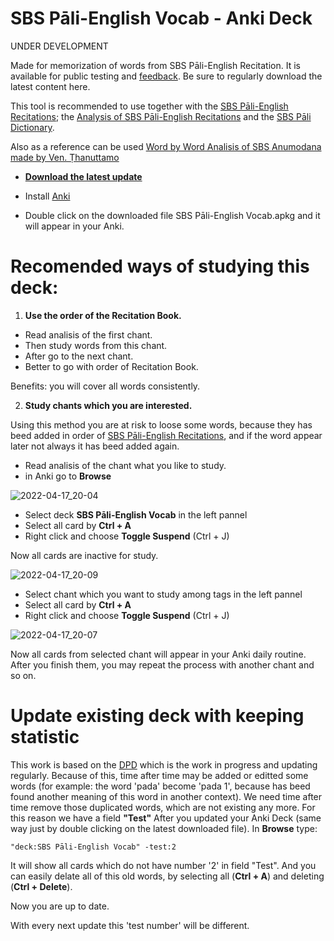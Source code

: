 # SBS Pāli-English Vocab - Anki Deck

UNDER DEVELOPMENT

Made for memorization of words from SBS Pāli-English Recitation. It is available for public testing and [feedback](https://docs.google.com/forms/d/e/1FAIpQLScNC5v2gQbBCM3giXfYIib9zrp-WMzwJuf_iVXEMX2re4BFFw/viewform?usp=pp_url&entry.1433863141=SBS-study-tools). Be sure to regularly download the latest content here.

This tool is recommended to use together with the [SBS Pāli-English Recitations](https://github.com/sasanarakkha/study-tools/raw/main/P%C4%81li-English%20Recitations.pdf); the [Analysis of SBS Pāli-English Recitations](https://github.com/sasanarakkha/study-tools/raw/main/Analysis%20of%20SBS%20P%C4%81li-English%20Recitations.pdf) and the [SBS Pāli Dictionary](https://sasanarakkha.github.io/study-tools/SBS_Pāli_Dictionary/SBS_Pāli_Dictionary.html).

Also as a reference can be used [Word by Word Analisis of SBS Anumodana made by Ven. Ṭhanuttamo](https://github.com/sasanarakkha/study-tools/raw/main/Analysis%20of%20SBS%20Anumodana%20by%20A%20Thanuttamo.pdf)

- **[Download the latest update](https://github.com/sasanarakkha/study-tools/raw/main/Anki_Decks/SBS_P%C4%81li-English_Vocab/SBS%20P%C4%81li-English%20Vocab.apkg)**

- Install [Anki](https://apps.ankiweb.net/)

- Double click on the downloaded file SBS Pāli-English Vocab.apkg and it will appear in your Anki.

# Recomended ways of studying this deck:

1) **Use the order of the Recitation Book.**

- Read analisis of the first chant. 
- Then study words from this chant. 
- After go to the next chant. 
- Better to go with order of Recitation Book.

Benefits: you will cover all words consistently.

2) **Study chants which you are interested.**

Using this method you are at risk to loose some words, because they has beed added in order of [SBS Pāli-English Recitations](https://github.com/sasanarakkha/study-tools/blob/main/P%C4%81li-English%20Recitations.pdf), and if the word appear later not always it has beed added again.
- Read analisis of the chant what you like to study. 
- in Anki go to **Browse**

![2022-04-17_20-04](https://user-images.githubusercontent.com/39419221/163816818-f74b1834-5d9f-4cb2-a211-08ed01a17095.png)

- Select deck **SBS Pāli-English Vocab** in the left pannel
- Select all card by **Ctrl + A**
- Right click and choose **Toggle Suspend** (Ctrl + J)

Now all cards are inactive for study.

![2022-04-17_20-09](https://user-images.githubusercontent.com/39419221/163816875-7c8bb12b-8a38-4217-ba2e-d7d271d155b2.png)

- Select chant which you want to study among tags in the left pannel
- Select all card by **Ctrl + A**
- Right click and choose **Toggle Suspend** (Ctrl + J) 

![2022-04-17_20-07](https://user-images.githubusercontent.com/39419221/163816889-740ebca2-d637-4461-9a05-0bc0c07fb393.png)

Now all cards from selected chant will appear in your Anki daily routine. After you finish them, you may repeat the process with another chant and so on.


# Update existing deck with keeping statistic

This work is based on the [DPD](https://digitalpalidictionary.github.io/) which is the work in progress and updating regularly. Because of this, time after time may be added or editted some words (for example: the word 'pada' become 'pada 1', because has beed found another meaning of this word in another context). We need time after time remove those duplicated words, which are not existing any more. For this reason we have a field **"Test"**
After you updated your Anki Deck (same way just by double clicking on the latest downloaded file). In **Browse** type:

`"deck:SBS Pāli-English Vocab" -test:2`

It will show all cards which do not have number '2' in field "Test". And you can easily delate all of this old words, by selecting all (**Ctrl + A**) and deleting (**Ctrl + Delete**). 

Now you are up to date.

With every next update this 'test number' will be different.